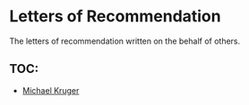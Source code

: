 # Letters of Recommendation

The letters of recommendation written on the behalf of others.

## TOC:

- [Michael Kruger](Michael-Kruger-Recommendation.pdf)
